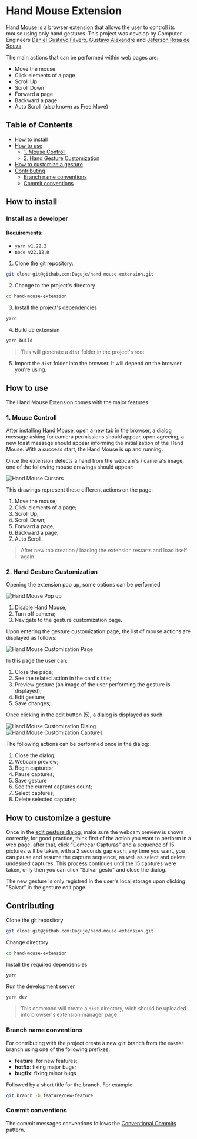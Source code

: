 # Hand Mouse Extension

Hand Mouse is a browser extension that allows the user to controll its mouse using only hand gestures.  This project was develop by Computer Engineers [Daniel Gustavo Favero](https://github.com/danielg-favero), [Gustavo Alexandre](https://github.com/Gugonunes) and [Jeferson Rosa de Souza](https://github.com/souzjfe).

The main actions that can be performed within web pages are:

- Move the mouse
- Click elements of a page
- Scroll Up
- Scroll Down
- Forward a page
- Backward a page
- Auto Scroll (also known as Free Move)

## Table of Contents

- [How to install](#how-to-install)
- [How to use](#how-to-use)
  - [1. Mouse Controll](#1-mouse-controll)
  - [2. Hand Gesture Customization](#2-hand-gesture-customization)
- [How to customize a gesture](#how-to-customize-a-gesture)
- [Contributing](#contributing)
  - [Branch name conventions](#branch-name-conventions)
  - [Commit conventions](#commit-conventions)

## How to install

### Install as a developer

#### Requirements:

- `yarn v1.22.2`
- `node v22.12.0`

1. Clone the git repository:

```bash
git clone git@github.com:Daguje/hand-mouse-extension.git
```

2. Change to the project's directory

```bash
cd hand-mouse-extension
```

3. Install the project's dependencies

```bash
yarn
```

4. Build de extension

```bash
yarn build
```

> This will generate a `dist` folder in the project's root

5. Import the `dist` folder into the browser. It will depend on the browser you're using.

## How to use

The Hand Mouse Extension comes with the major features

### 1. Mouse Controll

After installing Hand Mouse, open a new tab in the browser, a dialog message asking for camera permissions should appear, upon agreeing, a new toast message should appear informing the initialization of the Hand Mouse. With a success start, the Hand Mouse is up and running.

Once the extension detects a hand from the webcam's / camera's image, one of the following mouse drawings should appear:

![Hand Mouse Cursors](public/hand-mouse-cursors.png)

This drawings represent these different actions on the page:

1. Move the mouse;
2. Click elements of a page;
3. Scroll Up;
4. Scroll Down;
5. Forward a page;
6. Backward a page;
7. Auto Scroll.

> After new tab creation / loading the extension restarts and load itself again

### 2. Hand Gesture Customization

Opening the extension pop up, some options can be performed

![Hand Mouse Pop up](public/pop-up.png)

1. Disable Hand Mouse;
2. Turn off camera;
3. Navigate to the gesture customization page.

Upon entering the gesture customization page, the list of mouse actions are displayed as follows:

![Hand Mouse Customization Page](public/customization-page.png)

In this page the user can:

1. Close the page;
2. See the related action in the card's title;
3. Preview gesture (an image of the user performing the gesture is displayed);
4. Edit gesture;
5. Save changes;

Once clicking in the edit button (5), a dialog is displayed as such:

![Hand Mouse Customization Dialog](public/dialog-customization.png)
![Hand Mouse Customization Captures](public/captures-customization.png)

The following actions can be performed once in the dialog:

1. Close the dialog;
2. Webcam preview;
3. Begin captures;
4. Pause captures;
5. Save gesture
6. See the current captures count;
7. Select captures;
8. Delete selected captures;

## How to customize a gesture

Once in the [edit gesture dialog](#2-hand-gesture-customization), make sure the webcam preview is shown correctly, for good practice, think first of the action you want to perform in a web page, after that, click "Começar Capturas" and a sequence of 15 pictures will be taken, with a 2 seconds gap each, any time you want, you can pause and resume the capture sequence, as well as select and delete undesired captures. This process continues until the 15 captures were taken, only then you can click "Salvar gesto" and close the dialog.

The new gesture is only registred in the user's local storage upon clicking "Salvar" in the gesture edit page.

## Contributing

Clone the git repository

```bash
git clone git@github.com:Daguje/hand-mouse-extension.git
```

Change directory

```bash
cd hand-mouse-extension
```

Install the required dependencies

```bash
yarn
```

Run the development server

```bash
yarn dev
```
> This command will create a `dist` directory, wich should be uploaded into browser's extension manager page

### Branch name conventions

For contributing with the project create a new `git` branch from the `master` branch using one of the following prefixes:
- **feature**: for new features;
- **hotfix**: fixing major bugs;
- **bugfix**: fixing minor bugs.

Followed by a short title for the branch. For example:

```bash
git branch -b feature/new-feature
```

### Commit conventions

The commit messages conventions follows the [Conventional Commits](https://www.conventionalcommits.org/pt-br/v1.0.0-beta.4/) pattern.